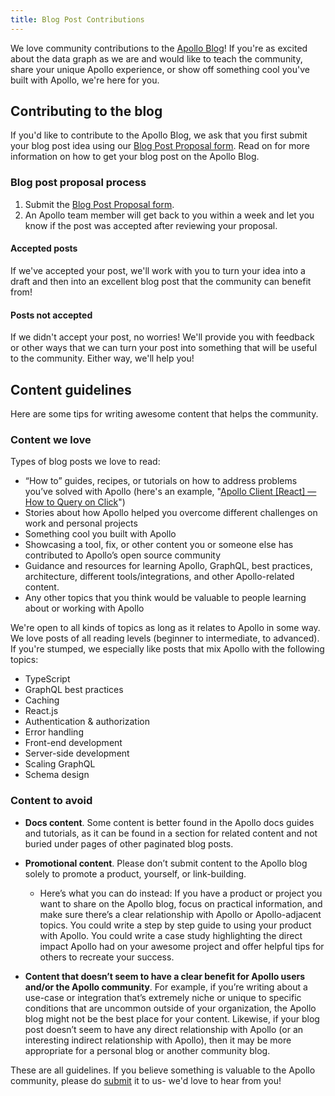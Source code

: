 ```yaml
---
title: Blog Post Contributions
---
```


We love community contributions to the [Apollo Blog](http://blog.apollographql.com/)! If you're as excited about the data graph as we are and would like to teach the community, share your unique Apollo experience, or show off something cool you've built with Apollo, we're here for you.

## Contributing to the blog

If you'd like to contribute to the Apollo Blog, we ask that you first submit your blog post idea using our [Blog Post Proposal form](https://docs.google.com/forms/d/e/1FAIpQLSdlnoe3luY7qK4Q6PUZSAke9lRpVRgMjrkcO2jZpwfy-9KSDQ/viewform). Read on for more information on how to get your blog post on the Apollo Blog.

### Blog post proposal process

1. Submit the [Blog Post Proposal form](https://docs.google.com/forms/d/e/1FAIpQLSdlnoe3luY7qK4Q6PUZSAke9lRpVRgMjrkcO2jZpwfy-9KSDQ/viewform).
2. An Apollo team member will get back to you within a week and let you know if the post was accepted after reviewing your proposal.

#### Accepted posts

If we've accepted your post, we'll work with you to turn your idea into a draft and then into an excellent blog post that the community can benefit from!

#### Posts not accepted

If we didn't accept your post, no worries! We'll provide you with feedback or other ways that we can turn your post into something that will be useful to the community. Either way, we'll help you!

## Content guidelines

Here are some tips for writing awesome content that helps the community.

### Content we love

Types of blog posts we love to read:

- “How to” guides, recipes, or tutorials on how to address problems you’ve solved with Apollo (here's an example, "[Apollo Client [React] — How to Query on Click](https://www.apollographql.com/blog/apollo-client/how-to-query-on-click/)")
- Stories about how Apollo helped you overcome different challenges on work and personal projects
- Something cool you built with Apollo
- Showcasing a tool, fix, or other content you or someone else has contributed to Apollo’s open source community
- Guidance and resources for learning Apollo, GraphQL, best practices, architecture, different tools/integrations, and other Apollo-related content.
- Any other topics that you think would be valuable to people learning about or working with Apollo

We're open to all kinds of topics as long as it relates to Apollo in some way. We love posts of all reading levels (beginner to intermediate, to advanced). If you're stumped, we especially like posts that mix Apollo with the following topics:

- TypeScript
- GraphQL best practices
- Caching
- React.js
- Authentication & authorization
- Error handling
- Front-end development
- Server-side development
- Scaling GraphQL
- Schema design

### Content to avoid

- **Docs content**. Some content is better found in the Apollo docs guides and tutorials, as it can be found in a section for related content and not buried under pages of other paginated blog posts.
- **Promotional content**. Please don’t submit content to the Apollo blog solely to promote a product, yourself, or link-building.
  - Here’s what you can do instead: If you have a product or project you want to share on the Apollo blog, focus on practical information, and make sure there’s a clear relationship with Apollo or Apollo-adjacent topics. You could write a step by step guide to using your product with Apollo. You could write a case study highlighting the direct impact Apollo had on your awesome project and offer helpful tips for others to recreate your success.

- **Content that doesn’t seem to have a clear benefit for Apollo users and/or the Apollo community**. For example, if you’re writing about a use-case or integration that’s extremely niche or unique to specific conditions that are uncommon outside of your organization, the Apollo blog might not be the best place for your content. Likewise, if your blog post doesn’t seem to have any direct relationship with Apollo (or an interesting indirect relationship with Apollo), then it may be more appropriate for a personal blog or another community blog.

These are all guidelines. If you believe something is valuable to the Apollo community, please do [submit](https://docs.google.com/forms/d/e/1FAIpQLSdlnoe3luY7qK4Q6PUZSAke9lRpVRgMjrkcO2jZpwfy-9KSDQ/viewform) it to us- we'd love to hear from you!
